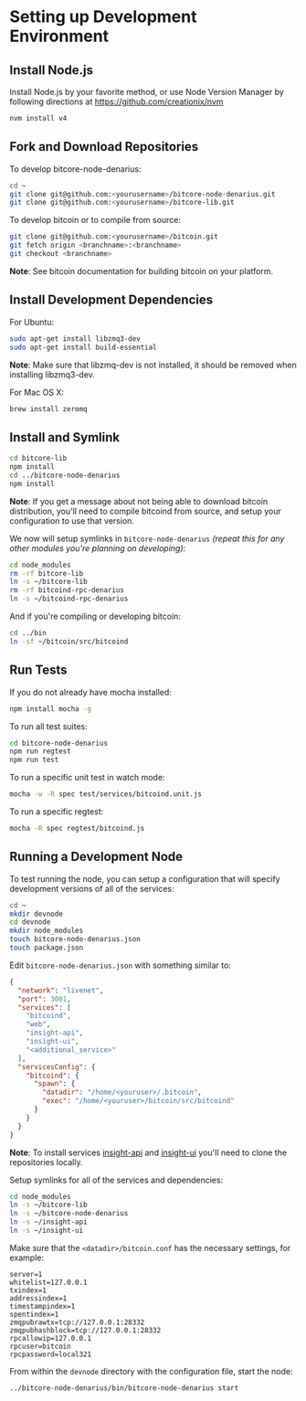 # Setting up Development Environment

## Install Node.js

Install Node.js by your favorite method, or use Node Version Manager by following directions at https://github.com/creationix/nvm

```bash
nvm install v4
```

## Fork and Download Repositories

To develop bitcore-node-denarius:

```bash
cd ~
git clone git@github.com:<yourusername>/bitcore-node-denarius.git
git clone git@github.com:<yourusername>/bitcore-lib.git
```

To develop bitcoin or to compile from source:

```bash
git clone git@github.com:<yourusername>/bitcoin.git
git fetch origin <branchname>:<branchname>
git checkout <branchname>
```
**Note**: See bitcoin documentation for building bitcoin on your platform.


## Install Development Dependencies

For Ubuntu:
```bash
sudo apt-get install libzmq3-dev
sudo apt-get install build-essential
```
**Note**: Make sure that libzmq-dev is not installed, it should be removed when installing libzmq3-dev.


For Mac OS X:
```bash
brew install zeromq
```

## Install and Symlink

```bash
cd bitcore-lib
npm install
cd ../bitcore-node-denarius
npm install
```
**Note**: If you get a message about not being able to download bitcoin distribution, you'll need to compile bitcoind from source, and setup your configuration to use that version.


We now will setup symlinks in `bitcore-node-denarius` *(repeat this for any other modules you're planning on developing)*:
```bash
cd node_modules
rm -rf bitcore-lib
ln -s ~/bitcore-lib
rm -rf bitcoind-rpc-denarius
ln -s ~/bitcoind-rpc-denarius
```

And if you're compiling or developing bitcoin:
```bash
cd ../bin
ln -sf ~/bitcoin/src/bitcoind
```

## Run Tests

If you do not already have mocha installed:
```bash
npm install mocha -g
```

To run all test suites:
```bash
cd bitcore-node-denarius
npm run regtest
npm run test
```

To run a specific unit test in watch mode:
```bash
mocha -w -R spec test/services/bitcoind.unit.js
```

To run a specific regtest:
```bash
mocha -R spec regtest/bitcoind.js
```

## Running a Development Node

To test running the node, you can setup a configuration that will specify development versions of all of the services:

```bash
cd ~
mkdir devnode
cd devnode
mkdir node_modules
touch bitcore-node-denarius.json
touch package.json
```

Edit `bitcore-node-denarius.json` with something similar to:
```json
{
  "network": "livenet",
  "port": 3001,
  "services": [
    "bitcoind",
    "web",
    "insight-api",
    "insight-ui",
    "<additional_service>"
  ],
  "servicesConfig": {
    "bitcoind": {
      "spawn": {
        "datadir": "/home/<youruser>/.bitcoin",
        "exec": "/home/<youruser>/bitcoin/src/bitcoind"
      }
    }
  }
}
```

**Note**: To install services [insight-api](https://github.com/bitpay/insight-api) and [insight-ui](https://github.com/bitpay/insight-ui) you'll need to clone the repositories locally.

Setup symlinks for all of the services and dependencies:

```bash
cd node_modules
ln -s ~/bitcore-lib
ln -s ~/bitcore-node-denarius
ln -s ~/insight-api
ln -s ~/insight-ui
```

Make sure that the `<datadir>/bitcoin.conf` has the necessary settings, for example:
```
server=1
whitelist=127.0.0.1
txindex=1
addressindex=1
timestampindex=1
spentindex=1
zmqpubrawtx=tcp://127.0.0.1:28332
zmqpubhashblock=tcp://127.0.0.1:28332
rpcallowip=127.0.0.1
rpcuser=bitcoin
rpcpassword=local321
```

From within the `devnode` directory with the configuration file, start the node:
```bash
../bitcore-node-denarius/bin/bitcore-node-denarius start
```